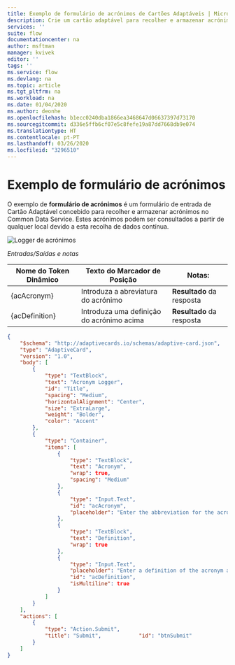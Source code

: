 ```yaml
---
title: Exemplo de formulário de acrónimos de Cartões Adaptáveis | Microsoft Docs
description: Crie um cartão adaptável para recolher e armazenar acrónimos no Common Data Service.
services: ''
suite: flow
documentationcenter: na
author: msftman
manager: kvivek
editor: ''
tags: ''
ms.service: flow
ms.devlang: na
ms.topic: article
ms.tgt_pltfrm: na
ms.workload: na
ms.date: 01/04/2020
ms.author: deonhe
ms.openlocfilehash: b1ecc0240dba1866ea3468647d06637397d73170
ms.sourcegitcommit: d336e5ffb6cf07e5c8fefe19a87dd7668db9e074
ms.translationtype: HT
ms.contentlocale: pt-PT
ms.lasthandoff: 03/26/2020
ms.locfileid: "3296510"
---
```

# <a name="acronyms-form-sample"></a>Exemplo de formulário de acrónimos

O exemplo de **formulário de acrónimos** é um formulário de entrada de Cartão Adaptável concebido para recolher e armazenar acrónimos no Common Data Service. Estes acrónimos podem ser consultados a partir de qualquer local devido a esta recolha de dados contínua.

![Logger de acrónimos](media/adaptive-cards/acronym-logger.png)

*Entradas/Saídas e notas*

| Nome do Token Dinâmico | Texto do Marcador de Posição                        | Notas:              |
|--------------------|-----------------------------------------|---------------------|
| {acAcronym}        | Introduza a abreviatura do acrónimo  | **Resultado** da resposta |
| {acDefinition}     | Introduza uma definição do acrónimo acima | **Resultado** da resposta |

``` json
{
    "$schema": "http://adaptivecards.io/schemas/adaptive-card.json",
    "type": "AdaptiveCard",
    "version": "1.0",
    "body": [
        {
            "type": "TextBlock",
            "text": "Acronym Logger",
            "id": "Title",
            "spacing": "Medium",
            "horizontalAlignment": "Center",
            "size": "ExtraLarge",
            "weight": "Bolder",
            "color": "Accent"
        },
        {
            "type": "Container",
            "items": [
                {
                    "type": "TextBlock",
                    "text": "Acronym",
                    "wrap": true,
                    "spacing": "Medium"
                },
                {
                    "type": "Input.Text",
                    "id": "acAcronym",
                    "placeholder": "Enter the abbreviation for the acronym"
                },
                {
                    "type": "TextBlock",
                    "text": "Definition",
                    "wrap": true
                },
                {
                    "type": "Input.Text",
                    "placeholder": "Enter a definition of the acronym above",
                    "id": "acDefinition",
                    "isMultiline": true
                }
            ]
        }
    ],
    "actions": [
        {
            "type": "Action.Submit",
            "title": "Submit",            "id": "btnSubmit"
        }
    ]
}

```